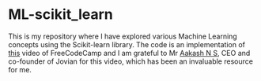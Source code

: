 # ML-scikit_learn
This is my repository where I have explored various Machine Learning concepts using the Scikit-learn library. The code is an implementation of [this](https://www.youtube.com/watch?v=hDKCxebp88A) video of FreeCodeCamp and I am grateful to Mr [Aakash N S](https://aakashns.com/), CEO and co-founder of Jovian for this video, which has been an invaluable resource for me.
